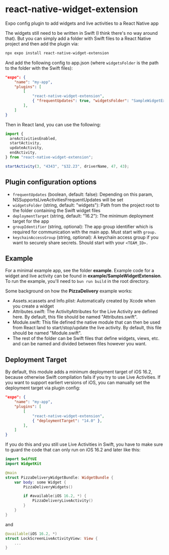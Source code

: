 # react-native-widget-extension

Expo config plugin to add widgets and live activities to a React Native app

The widgets still need to be written in Swift (I think there's no way around that). But you can simply add a folder with Swift files to a React Native project and then add the plugin via:

```sh
npx expo install react-native-widget-extension
```

And add the following config to app.json (where `widgetsFolder` is the path to the folder with the Swift files):

```json
"expo": {
    "name": "my-app",
    "plugins": [
        [
            "react-native-widget-extension",
            { "frequentUpdates": true, "widgetsFolder": "SampleWidgetExtension" },
        ],
    ]
}
```

Then in React land, you can use the following:

```typescript
import {
  areActivitiesEnabled,
  startActivity,
  updateActivity,
  endActivity,
} from "react-native-widget-extension";

startActivity(3, "4343", "$32.23", driverName, 47, 43);
```

## Plugin configuration options

- `frequentUpdates` (boolean, default: false): Depending on this param, NSSupportsLiveActivitiesFrequentUpdates will be set
- `widgetsFolder` (string, default: "widgets"): Path from the project root to the folder containing the Swift widget files
- `deploymentTarget` (string, default: "16.2"): The minimum deployment target for the app
- `groupIdentifier` (string, optional): The app group identifier which is required for communication with the main app. Must start with `group.`
- `keychainAccessGroup` (string, optional): A keychain access group if you want to securely share secrets. Should start with your `<TEAM_ID>.`
<!--
- `moduleFileName` (string, default: "Module.swift"): File within the widget folder that defines the native module
- `attributesFileName` (string): File within the widget folder that defined the widget attributes
  -->

## Example

For a minimal example app, see the folder **example**. Example code for a widget and live activity can be found in **example/SampleWidgetExtension**. To run the example, you'll need to `bun run build` in the root directory.

Some background on how the **PizzaDelivery** example works:

- Assets.xcassets and Info.plist: Automatically created by Xcode when you create a widget
- Attributes.swift: The ActivityAttributes for the Live Activity are defined here. By default, this file should be named "Attributes.swift".
- Module.swift: This file defined the native module that can then be used from React land to start/stop/update the live activity. By default, this file should be named "Module.swift".
- The rest of the folder can be Swift files that define widgets, views, etc. and can be named and divided between files however you want.

## Deployment Target

By default, this module adds a minimum deployment target of iOS 16.2, because otherwise Swift compilation fails if you try to use Live Activities. If you want to support earliert versions of iOS, you can manually set the deployment target via plugin config:

```json
"expo": {
    "name": "my-app",
    "plugins": [
        [
            "react-native-widget-extension",
            { "deploymentTarget": "14.0" },
        ],
    ]
}
```

If you do this and you still use Live Activities in Swift, you have to make sure to guard the code that can only run on iOS 16.2 and later like this:

```swift
import SwiftUI
import WidgetKit

@main
struct PizzaDeliveryWidgetBundle: WidgetBundle {
    var body: some Widget {
        PizzaDeliveryWidgets()

        if #available(iOS 16.2, *) {
            PizzaDeliveryLiveActivity()
        }
    }
}
```

and

```swift
@available(iOS 16.2, *)
struct LockScreenLiveActivityView: View {
    ...
}
```
